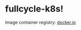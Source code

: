 # fullcycle-k8s!

Image container registry: [docker.io](https://hub.docker.com/repository/docker/pirpedro/desafio-go)